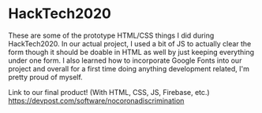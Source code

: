 # HackTech2020
These are some of the prototype HTML/CSS things I did during HackTech2020. In our actual project, I used a bit of JS to actually clear the form though it should be doable in HTML as well by just keeping everything under one form. I also learned how to incorporate Google Fonts into our project and overall for a first time doing anything development related, I'm pretty proud of myself.

Link to our final product! (With HTML, CSS, JS, Firebase, etc.)
https://devpost.com/software/nocoronadiscrimination
